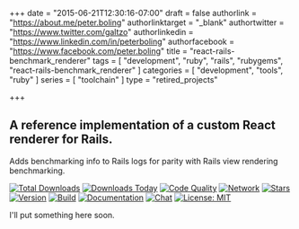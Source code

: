 +++
date = "2015-06-21T12:30:16-07:00"
draft = false
authorlink = "https://about.me/peter.boling"
authorlinktarget = "_blank"
authortwitter = "https://www.twitter.com/galtzo"
authorlinkedin = "https://www.linkedin.com/in/peterboling"
authorfacebook = "https://www.facebook.com/peter.boling"
title = "react-rails-benchmark_renderer"
tags = [ "development", "ruby", "rails", "rubygems", "react-rails-benchmark_renderer" ]
categories = [ "development", "tools", "ruby" ]
series = [ "toolchain" ]
type = "retired_projects"

+++

## A reference implementation of a custom React renderer for Rails.

Adds benchmarking info to Rails logs for parity with Rails view rendering benchmarking.

[![Total Downloads](https://img.shields.io/gem/rt/react-rails-benchmark_renderer.svg)](https://github.com/pboling/react-rails-benchmark_renderer)
[![Downloads Today](https://img.shields.io/gem/rd/react-rails-benchmark_renderer.svg)](https://github.com/pboling/react-rails-benchmark_renderer)
[![Code Quality](https://img.shields.io/codeclimate/github/pboling/react-rails-benchmark_renderer.svg)](https://codeclimate.com/github/pboling/react-rails-benchmark_renderer)
[![Network](https://img.shields.io/github/forks/pboling/react-rails-benchmark_renderer.svg?style=social)](https://github.com/pboling/react-rails-benchmark_renderer/network)
[![Stars](https://img.shields.io/github/stars/pboling/react-rails-benchmark_renderer.svg?style=social)](https://github.com/pboling/react-rails-benchmark_renderer/stargazers)
[![Version](https://img.shields.io/gem/v/react-rails-benchmark_renderer.svg)](https://rubygems.org/gems/react-rails-benchmark_renderer)
[![Build](https://img.shields.io/travis/pboling/react-rails-benchmark_renderer.svg)](https://travis-ci.org/pboling/react-rails-benchmark_renderer)
[![Documentation](http://inch-ci.org/github/pboling/react-rails-benchmark_renderer.svg)](http://inch-ci.org/github/pboling/react-rails-benchmark_renderer)
[![Chat](https://img.shields.io/gitter/room/pboling/react-rails-benchmark_renderer.svg)](https://gitter.im/pboling/react-rails-benchmark_renderer)
[![License: MIT](https://img.shields.io/badge/License-MIT-green.svg)](https://opensource.org/licenses/MIT)

I'll put something here soon.
